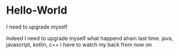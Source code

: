 # Hello-World
I need to upgrade myself

Indeed I need to upgrade myself
what happend ahain last time. java, javascript, kotlin, c++
i have to watch my back from now on
